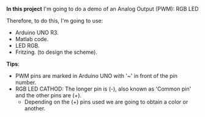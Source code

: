 **In this project** I'm going to do a demo of an Analog Output (PWM): RGB LED

Therefore, to do this, I'm going to use:
- Arduino UNO R3.
- Matlab code.
- LED RGB.
- Fritzing. (to design the scheme).

**Tips**:
- PWM pins are marked in Arduino UNO with '~' in front of the pin number.
- RGB LED CATHOD: The longer pin is (-), also known as 'Common pin' and the other pins are (+).
  - Depending on the (+) pins used we are going to obtain a color or another.
  
